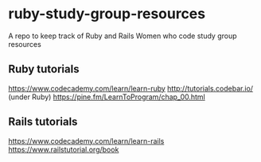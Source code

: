 # ruby-study-group-resources
A repo to keep track of Ruby and Rails Women who code study group resources

## Ruby tutorials
https://www.codecademy.com/learn/learn-ruby
http://tutorials.codebar.io/ (under Ruby)
https://pine.fm/LearnToProgram/chap_00.html

## Rails tutorials
https://www.codecademy.com/learn/learn-rails
https://www.railstutorial.org/book
